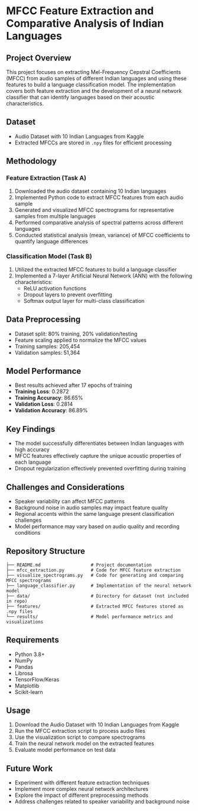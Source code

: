 # MFCC Feature Extraction and Comparative Analysis of Indian Languages

## Project Overview
This project focuses on extracting Mel-Frequency Cepstral Coefficients (MFCC) from audio samples of different Indian languages and using these features to build a language classification model. The implementation covers both feature extraction and the development of a neural network classifier that can identify languages based on their acoustic characteristics.

## Dataset
- Audio Dataset with 10 Indian Languages from Kaggle
- Extracted MFCCs are stored in `.npy` files for efficient processing

## Methodology

### Feature Extraction (Task A)
1. Downloaded the audio dataset containing 10 Indian languages
2. Implemented Python code to extract MFCC features from each audio sample
3. Generated and visualized MFCC spectrograms for representative samples from multiple languages
4. Performed comparative analysis of spectral patterns across different languages
5. Conducted statistical analysis (mean, variance) of MFCC coefficients to quantify language differences

### Classification Model (Task B)
1. Utilized the extracted MFCC features to build a language classifier
2. Implemented a 7-layer Artificial Neural Network (ANN) with the following characteristics:
   - ReLU activation functions
   - Dropout layers to prevent overfitting
   - Softmax output layer for multi-class classification

## Data Preprocessing
- Dataset split: 80% training, 20% validation/testing
- Feature scaling applied to normalize the MFCC values
- Training samples: 205,454
- Validation samples: 51,364

## Model Performance
- Best results achieved after 17 epochs of training
- **Training Loss**: 0.2872
- **Training Accuracy**: 86.65%
- **Validation Loss**: 0.2814
- **Validation Accuracy**: 86.89%

## Key Findings
- The model successfully differentiates between Indian languages with high accuracy
- MFCC features effectively capture the unique acoustic properties of each language
- Dropout regularization effectively prevented overfitting during training

## Challenges and Considerations
- Speaker variability can affect MFCC patterns
- Background noise in audio samples may impact feature quality
- Regional accents within the same language present classification challenges
- Model performance may vary based on audio quality and recording conditions

## Repository Structure
```
├── README.md                   # Project documentation
├── mfcc_extraction.py          # Code for MFCC feature extraction
├── visualize_spectrograms.py   # Code for generating and comparing MFCC spectrograms
├── language_classifier.py      # Implementation of the neural network model
├── data/                       # Directory for dataset (not included in repo)
├── features/                   # Extracted MFCC features stored as .npy files
└── results/                    # Model performance metrics and visualizations
```

## Requirements
- Python 3.8+
- NumPy
- Pandas
- Librosa
- TensorFlow/Keras
- Matplotlib
- Scikit-learn

## Usage
1. Download the Audio Dataset with 10 Indian Languages from Kaggle
2. Run the MFCC extraction script to process audio files
3. Use the visualization script to compare spectrograms
4. Train the neural network model on the extracted features
5. Evaluate model performance on test data

## Future Work
- Experiment with different feature extraction techniques
- Implement more complex neural network architectures
- Explore the impact of different preprocessing methods
- Address challenges related to speaker variability and background noise
